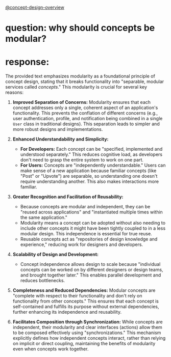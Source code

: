 [@concept-design-overview](../background/concept-design-overview.md)

# question: why should concepts be modular?


# response:

The provided text emphasizes modularity as a foundational principle of concept design, stating that it breaks functionality into "separable, modular services called *concepts*." This modularity is crucial for several key reasons:

1.  **Improved Separation of Concerns:** Modularity ensures that each concept addresses only a single, coherent aspect of an application's functionality. This prevents the conflation of different concerns (e.g., user authentication, profile, and notification being combined in a single `User` class in traditional designs). This separation leads to simpler and more robust designs and implementations.

2.  **Enhanced Understandability and Simplicity:**
    *   **For Developers:** Each concept can be "specified, implemented and understood separately." This reduces cognitive load, as developers don't need to grasp the entire system to work on one part.
    *   **For Users:** Concepts are "independently understandable." Users can make sense of a new application because familiar concepts (like "Post" or "Upvote") are separable, so understanding one doesn't require understanding another. This also makes interactions more familiar.

3.  **Greater Recognition and Facilitation of Reusability:**
    *   Because concepts are modular and independent, they can be "reused across applications" and "instantiated multiple times within the same application."
    *   Modularity means a concept can be adopted without also needing to include other concepts it might have been tightly coupled to in a less modular design. This independence is essential for true reuse.
    *   Reusable concepts act as "repositories of design knowledge and experience," reducing work for designers and developers.

4.  **Scalability of Design and Development:**
    *   Concept independence allows design to scale because "individual concepts can be worked on by different designers or design teams, and brought together later." This enables parallel development and reduces bottlenecks.

5.  **Completeness and Reduced Dependencies:** Modular concepts are "complete with respect to their functionality and don't rely on functionality from other concepts." This ensures that each concept is self-contained and fulfills its purpose without external dependencies, further enhancing its independence and reusability.

6.  **Facilitates Composition through Synchronization:** While concepts are independent, their modularity and clear interfaces (actions) allow them to be composed effectively using "synchronizations." This mechanism explicitly defines how independent concepts interact, rather than relying on implicit or direct coupling, maintaining the benefits of modularity even when concepts work together.
